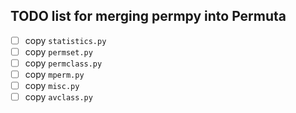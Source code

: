## TODO list for merging permpy into Permuta

-[ ] copy `statistics.py`
-[ ] copy `permset.py`
-[ ] copy `permclass.py`
-[ ] copy `mperm.py`
-[ ] copy `misc.py`
-[ ] copy `avclass.py`
